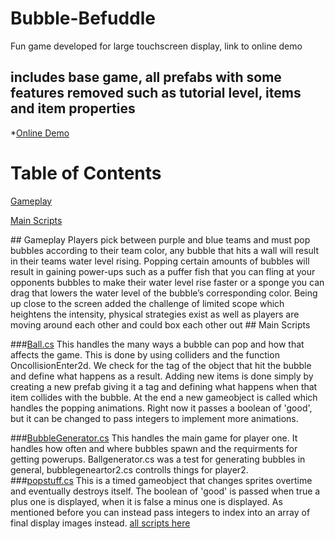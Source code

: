 # Bubble-Befuddle
Fun game developed for large touchscreen display, link to online demo 
## includes base game, all prefabs with some features removed such as tutorial level, items and item properties
*[Online Demo](http://raycoti.com/index.php/2016/09/15/bubble-befuddle-demo/)
# Table of Contents
[Gameplay](#gameplay)

[Main Scripts](#scripts)

<a name ="gameplay"/>
## Gameplay 
 Players pick between purple and blue teams and must pop bubbles according to their team color, any bubble that hits a wall will result in their teams water level rising. Popping certain amounts of bubbles will result in gaining power-ups such as a puffer fish that you can fling at your opponents bubbles to make their water level rise faster or a sponge you can drag that lowers the water level of the bubble’s corresponding color.  Being up close to the screen added the challenge of limited scope which heightens the intensity, physical strategies exist as well as players are moving around each other and could box each other out
 
 <a name ="scripts"/>
## Main Scripts 

###[Ball.cs](https://github.com/raycoti/Bubble-Befuddle/blob/master/Assets/Scripts/Ball.cs)
This handles the many ways a bubble can pop and how that affects the game. This is done by using colliders and the function OncollisionEnter2d. We check for the tag of the object that hit the bubble and define what happens as a result. Adding new items is done simply by creating a new prefab giving it a tag and defining what happens when that item collides with the bubble. At the end a new gameobject is called which handles the popping animations. Right now it passes a boolean of 'good', but it can be changed to pass integers to implement more animations.  

###[BubbleGenerator.cs](https://github.com/raycoti/Bubble-Befuddle/blob/master/Assets/Scripts/BubbleGenerator.cs)
This handles the main game for player one. It handles how often and where bubbles spawn and the requirments for getting powerups. Ballgenerator.cs was a test for generating bubbles in general, bubblegeneartor2.cs controlls things for player2.  
###[popstuff.cs](https://github.com/raycoti/Bubble-Befuddle/blob/master/Assets/Scripts/popstuff.cs)
This is a timed gameobject that changes sprites overtime and eventually destroys itself. The boolean of 'good' is passed when true a plus one is displayed, when it is false a minus one is displayed. As mentioned before you can instead pass integers to index into an array of final display images instead. 
[all scripts here](https://github.com/raycoti/Bubble-Befuddle/tree/master/Assets/Scripts)
